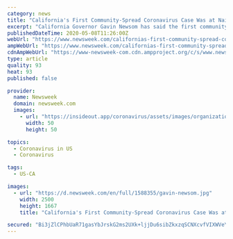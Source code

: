 ```yaml
---
category: news
title: "California's First Community-Spread Coronavirus Case Was at Nail Salon, Gov. Gavin Newsom Says"
excerpt: "California Governor Gavin Newsom has said the first community-spread case of coronavirus in the state occurred at a nail salon. Questioned over such establishments reopening alongside other businesses getting back to work,"
publishedDateTime: 2020-05-08T11:26:00Z
webUrl: "https://www.newsweek.com/californias-first-community-spread-coronavirus-case-nail-salon-says-governor-gavin-newsom-1502747"
ampWebUrl: "https://www.newsweek.com/californias-first-community-spread-coronavirus-case-nail-salon-says-governor-gavin-newsom-1502747?amp=1"
cdnAmpWebUrl: "https://www-newsweek-com.cdn.ampproject.org/c/s/www.newsweek.com/californias-first-community-spread-coronavirus-case-nail-salon-says-governor-gavin-newsom-1502747?amp=1"
type: article
quality: 93
heat: 93
published: false

provider:
  name: Newsweek
  domain: newsweek.com
  images:
    - url: "https://insideout.app/coronavirus/assets/images/organizations/newsweek.com-50x50.jpg"
      width: 50
      height: 50

topics:
  - Coronavirus in US
  - Coronavirus

tags:
  - US-CA

images:
  - url: "https://d.newsweek.com/en/full/1588355/gavin-newsom.jpg"
    width: 2500
    height: 1667
    title: "California's First Community-Spread Coronavirus Case Was at Nail Salon, Gov. Gavin Newsom Says"

secured: "Bi3jZlCPhbUaR71gasYbJrskG2ms2UXk+ljjDu6sibZkxzqSCNXcvfVIXWVeYLn5oLFu31F6rMi8/2CuXVZ7wVVtHuds7DVmigTxhELHr5CGgObGiiYo51ZRzvV1U6bdCdOGLwWF8Lu7Pm9ScrWhsCQ66tY5ROHUoQBA8JZiS4mLYGcdYZly+KM15VtUUQeNdd833JcvArK4bkJxJdEN3rhH+gSsUcEzyiGrTTSCLJTRqdPRykqZvtPMTQ4i5ItShgPjFmx/XORq30hEZqeIOBxJNM03MXE3GcBKH/S9DBSMOuduZlA74znhIpRebZtv;4uH7YQ0LBuwKCvoa1i0OJg=="
---
```


